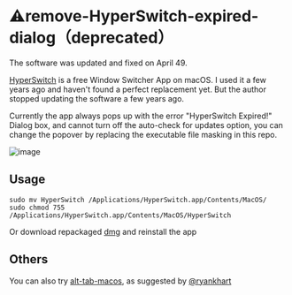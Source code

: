# ⚠️remove-HyperSwitch-expired-dialog（deprecated）
The software was updated and fixed on April 49.


[HyperSwitch](https://bahoom.com/hyperswitch) is a free Window Switcher App on macOS. I used it a few years ago and haven't found a perfect replacement yet. But the author stopped updating the software a few years ago.

Currently the app always pops up with the error "HyperSwitch Expired!" Dialog box, and cannot turn off the auto-check for updates option, you can change the popover by replacing the executable file masking in this repo.

![image](https://user-images.githubusercontent.com/16370772/170864323-6a959f16-782e-401a-a7a9-49f074fc5a40.png)


## Usage

```
sudo mv HyperSwitch /Applications/HyperSwitch.app/Contents/MacOS/
sudo chmod 755 /Applications/HyperSwitch.app/Contents/MacOS/HyperSwitch
```
Or download repackaged [dmg](https://github.com/qzz0518/remove-HyperSwitch-expired-dialog/releases/tag/v1.0) and reinstall the app

## Others
You can also try [alt-tab-macos](https://alt-tab-macos.netlify.app/), as suggested by [@ryankhart](https://github.com/qzz0518/remove-HyperSwitch-expired-dialog/issues/4)
